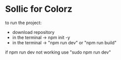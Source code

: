 # Sollic for Colorz

to run the project:
  - download repository 
  - in the terminal -> npm init -y
  - in the terminal -> "npm run dev" or "npm run build"
  
  if npm run dev not working use "sudo npm run dev"
